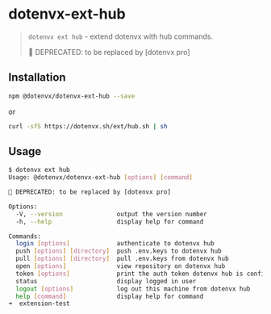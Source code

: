 # dotenvx-ext-hub

> `dotenvx ext hub` - extend dotenvx with hub commands.
>
> 🚫 DEPRECATED: to be replaced by [dotenvx pro]

## Installation

```sh
npm @dotenvx/dotenvx-ext-hub --save
```

or

```sh
curl -sfS https://dotenvx.sh/ext/hub.sh | sh
```

## Usage

```sh
$ dotenvx ext hub
Usage: @dotenvx/dotenvx-ext-hub [options] [command]

🚫 DEPRECATED: to be replaced by [dotenvx pro]

Options:
  -V, --version               output the version number
  -h, --help                  display help for command

Commands:
  login [options]             authenticate to dotenvx hub
  push [options] [directory]  push .env.keys to dotenvx hub
  pull [options] [directory]  pull .env.keys from dotenvx hub
  open [options]              view repository on dotenvx hub
  token [options]             print the auth token dotenvx hub is configured to use
  status                      display logged in user
  logout [options]            log out this machine from dotenvx hub
  help [command]              display help for command
➜  extension-test

```

